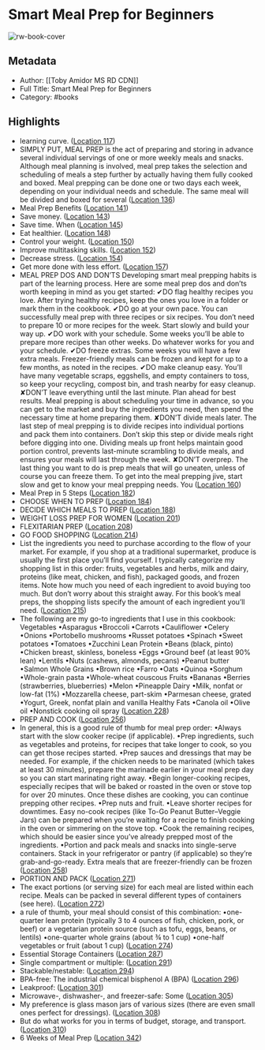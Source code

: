 # Smart Meal Prep for Beginners

![rw-book-cover](https://images-na.ssl-images-amazon.com/images/I/61BXnMee4wL._SL200_.jpg)

## Metadata
- Author: [[Toby Amidor MS RD CDN]]
- Full Title: Smart Meal Prep for Beginners
- Category: #books

## Highlights
- learning curve. ([Location 117](https://readwise.io/to_kindle?action=open&asin=B07F7HX1HR&location=117))
- SIMPLY PUT, MEAL PREP is the act of preparing and storing in advance several individual servings of one or more weekly meals and snacks. Although meal planning is involved, meal prep takes the selection and scheduling of meals a step further by actually having them fully cooked and boxed. Meal prepping can be done one or two days each week, depending on your individual needs and schedule. The same meal will be divided and boxed for several ([Location 136](https://readwise.io/to_kindle?action=open&asin=B07F7HX1HR&location=136))
- Meal Prep Benefits ([Location 141](https://readwise.io/to_kindle?action=open&asin=B07F7HX1HR&location=141))
- Save money. ([Location 143](https://readwise.io/to_kindle?action=open&asin=B07F7HX1HR&location=143))
- Save time. When ([Location 145](https://readwise.io/to_kindle?action=open&asin=B07F7HX1HR&location=145))
- Eat healthier. ([Location 148](https://readwise.io/to_kindle?action=open&asin=B07F7HX1HR&location=148))
- Control your weight. ([Location 150](https://readwise.io/to_kindle?action=open&asin=B07F7HX1HR&location=150))
- Improve multitasking skills. ([Location 152](https://readwise.io/to_kindle?action=open&asin=B07F7HX1HR&location=152))
- Decrease stress. ([Location 154](https://readwise.io/to_kindle?action=open&asin=B07F7HX1HR&location=154))
- Get more done with less effort. ([Location 157](https://readwise.io/to_kindle?action=open&asin=B07F7HX1HR&location=157))
- MEAL PREP DOS AND DON’TS Developing smart meal prepping habits is part of the learning process. Here are some meal prep dos and don’ts worth keeping in mind as you get started: ✔DO flag healthy recipes you love. After trying healthy recipes, keep the ones you love in a folder or mark them in the cookbook. ✔DO go at your own pace. You can successfully meal prep with three recipes or six recipes. You don’t need to prepare 10 or more recipes for the week. Start slowly and build your way up. ✔DO work with your schedule. Some weeks you’ll be able to prepare more recipes than other weeks. Do whatever works for you and your schedule. ✔DO freeze extras. Some weeks you will have a few extra meals. Freezer-friendly meals can be frozen and kept for up to a few months, as noted in the recipes. ✔DO make cleanup easy. You’ll have many vegetable scraps, eggshells, and empty containers to toss, so keep your recycling, compost bin, and trash nearby for easy cleanup. ✘DON’T leave everything until the last minute. Plan ahead for best results. Meal prepping is about scheduling your time in advance, so you can get to the market and buy the ingredients you need, then spend the necessary time at home preparing them. ✘DON’T divide meals later. The last step of meal prepping is to divide recipes into individual portions and pack them into containers. Don’t skip this step or divide meals right before digging into one. Dividing meals up front helps maintain good portion control, prevents last-minute scrambling to divide meals, and ensures your meals will last through the week. ✘DON’T overprep. The last thing you want to do is prep meals that will go uneaten, unless of course you can freeze them. To get into the meal prepping jive, start slow and get to know your meal prepping needs. You ([Location 160](https://readwise.io/to_kindle?action=open&asin=B07F7HX1HR&location=160))
- Meal Prep in 5 Steps ([Location 182](https://readwise.io/to_kindle?action=open&asin=B07F7HX1HR&location=182))
- CHOOSE WHEN TO PREP ([Location 184](https://readwise.io/to_kindle?action=open&asin=B07F7HX1HR&location=184))
- DECIDE WHICH MEALS TO PREP ([Location 188](https://readwise.io/to_kindle?action=open&asin=B07F7HX1HR&location=188))
- WEIGHT LOSS PREP FOR WOMEN ([Location 201](https://readwise.io/to_kindle?action=open&asin=B07F7HX1HR&location=201))
- FLEXITARIAN PREP ([Location 208](https://readwise.io/to_kindle?action=open&asin=B07F7HX1HR&location=208))
- GO FOOD SHOPPING ([Location 214](https://readwise.io/to_kindle?action=open&asin=B07F7HX1HR&location=214))
- List the ingredients you need to purchase according to the flow of your market. For example, if you shop at a traditional supermarket, produce is usually the first place you’ll find yourself. I typically categorize my shopping list in this order: fruits, vegetables and herbs, milk and dairy, proteins (like meat, chicken, and fish), packaged goods, and frozen items. Note how much you need of each ingredient to avoid buying too much. But don’t worry about this straight away. For this book’s meal preps, the shopping lists specify the amount of each ingredient you’ll need. ([Location 215](https://readwise.io/to_kindle?action=open&asin=B07F7HX1HR&location=215))
- The following are my go-to ingredients that I use in this cookbook: Vegetables •Asparagus •Broccoli •Carrots •Cauliflower •Celery •Onions •Portobello mushrooms •Russet potatoes •Spinach •Sweet potatoes •Tomatoes •Zucchini Lean Protein •Beans (black, pinto) •Chicken breast, skinless, boneless •Eggs •Ground beef (at least 90% lean) •Lentils •Nuts (cashews, almonds, pecans) •Peanut butter •Salmon Whole Grains •Brown rice •Farro •Oats •Quinoa •Sorghum •Whole-grain pasta •Whole-wheat couscous Fruits •Bananas •Berries (strawberries, blueberries) •Melon •Pineapple Dairy •Milk, nonfat or low-fat (1%) •Mozzarella cheese, part-skim •Parmesan cheese, grated •Yogurt, Greek, nonfat plain and vanilla Healthy Fats •Canola oil •Olive oil •Nonstick cooking oil spray ([Location 228](https://readwise.io/to_kindle?action=open&asin=B07F7HX1HR&location=228))
- PREP AND COOK ([Location 256](https://readwise.io/to_kindle?action=open&asin=B07F7HX1HR&location=256))
- In general, this is a good rule of thumb for meal prep order: •Always start with the slow cooker recipe (if applicable). •Prep ingredients, such as vegetables and proteins, for recipes that take longer to cook, so you can get those recipes started. •Prep sauces and dressings that may be needed. For example, if the chicken needs to be marinated (which takes at least 30 minutes), prepare the marinade earlier in your meal prep day so you can start marinating right away. •Begin longer-cooking recipes, especially recipes that will be baked or roasted in the oven or stove top for over 20 minutes. Once these dishes are cooking, you can continue prepping other recipes. •Prep nuts and fruit. •Leave shorter recipes for downtimes. Easy no-cook recipes (like To-Go Peanut Butter–Veggie Jars) can be prepared when you’re waiting for a recipe to finish cooking in the oven or simmering on the stove top. •Cook the remaining recipes, which should be easier since you’ve already prepped most of the ingredients. •Portion and pack meals and snacks into single-serve containers. Stack in your refrigerator or pantry (if applicable) so they’re grab-and-go-ready. Extra meals that are freezer-friendly can be frozen ([Location 258](https://readwise.io/to_kindle?action=open&asin=B07F7HX1HR&location=258))
- PORTION AND PACK ([Location 271](https://readwise.io/to_kindle?action=open&asin=B07F7HX1HR&location=271))
- The exact portions (or serving size) for each meal are listed within each recipe. Meals can be packed in several different types of containers (see here). ([Location 272](https://readwise.io/to_kindle?action=open&asin=B07F7HX1HR&location=272))
- a rule of thumb, your meal should consist of this combination: •one-quarter lean protein (typically 3 to 4 ounces of fish, chicken, pork, or beef) or a vegetarian protein source (such as tofu, eggs, beans, or lentils) •one-quarter whole grains (about ¾ to 1 cup) •one-half vegetables or fruit (about 1 cup) ([Location 274](https://readwise.io/to_kindle?action=open&asin=B07F7HX1HR&location=274))
- Essential Storage Containers ([Location 287](https://readwise.io/to_kindle?action=open&asin=B07F7HX1HR&location=287))
- Single compartment or multiple: ([Location 291](https://readwise.io/to_kindle?action=open&asin=B07F7HX1HR&location=291))
- Stackable/nestable: ([Location 294](https://readwise.io/to_kindle?action=open&asin=B07F7HX1HR&location=294))
- BPA-free: The industrial chemical bisphenol A (BPA) ([Location 296](https://readwise.io/to_kindle?action=open&asin=B07F7HX1HR&location=296))
- Leakproof: ([Location 301](https://readwise.io/to_kindle?action=open&asin=B07F7HX1HR&location=301))
- Microwave-, dishwasher-, and freezer-safe: Some ([Location 305](https://readwise.io/to_kindle?action=open&asin=B07F7HX1HR&location=305))
- My preference is glass mason jars of various sizes (there are even small ones perfect for dressings). ([Location 308](https://readwise.io/to_kindle?action=open&asin=B07F7HX1HR&location=308))
- But do what works for you in terms of budget, storage, and transport. ([Location 310](https://readwise.io/to_kindle?action=open&asin=B07F7HX1HR&location=310))
- 6 Weeks of Meal Prep ([Location 342](https://readwise.io/to_kindle?action=open&asin=B07F7HX1HR&location=342))

